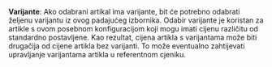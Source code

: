 **Varijante**: Ako odabrani artikal ima varijante, bit će potrebno odabrati željenu varijantu iz ovog padajućeg izbornika. Odabir varijante je koristan za artikle s ovom posebnom konfiguracijom koji mogu imati cijenu različitu od standardno postavljene. Kao rezultat, cijena artikla s varijantama može biti drugačija od cijene artikla bez varijanti. To može eventualno zahtijevati upravljanje varijantama artikla u referentnom cjeniku.